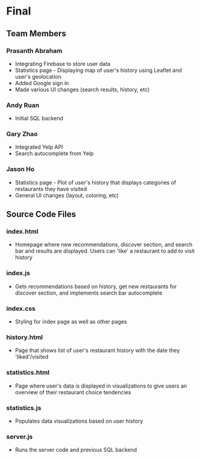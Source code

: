 # Final

## Team Members
### Prasanth Abraham
* Integrating Firebase to store user data
* Statistics page - Displaying map of user's history using Leaflet and user's geolocation
* Added Google sign in
* Made various UI changes (search results, history, etc)
### Andy Ruan
* Initial SQL backend
### Gary Zhao
* Integrated Yelp API
* Search autocomplete from Yelp
### Jason Ho
* Statistics page - Plot of user's history that displays categories of restaurants they have visited
* General UI changes (layout, coloring, etc)

## Source Code Files

### index.html
* Homepage where new recommendations, discover section, and search bar and results are displayed. Users can 'like' a restaurant to add to visit history
### index.js
* Gets recommendations based on history, get new restaurants for discover section, and implements search bar autocomplete
### index.css
* Styling for index page as well as other pages
### history.html
* Page that shows list of user's restaurant history with the date they 'liked'/visited
### statistics.html
* Page where user's data is displayed in visualizations to give users an overview of their restaurant choice tendencies
### statistics.js
* Populates data visualizations based on user history
### server.js
* Runs the server code and previous SQL backend
